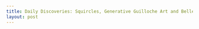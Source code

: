 ```yaml
---
title: Daily Discoveries: Squircles, Generative Guilloche Art and Belle de Jour (1967) 
layout: post
---
```

